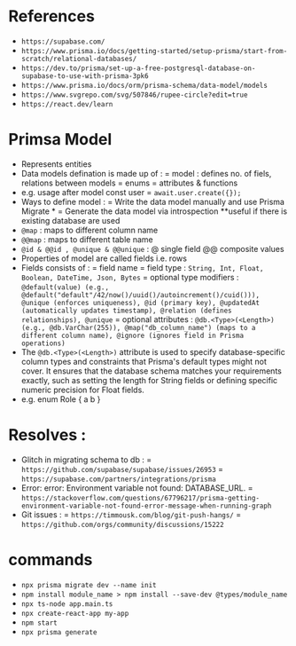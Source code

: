 # References
- `https://supabase.com/`
- `https://www.prisma.io/docs/getting-started/setup-prisma/start-from-scratch/relational-databases/`
- `https://dev.to/prisma/set-up-a-free-postgresql-database-on-supabase-to-use-with-prisma-3pk6`
- `https://www.prisma.io/docs/orm/prisma-schema/data-model/models`
- `https://www.svgrepo.com/svg/507846/rupee-circle?edit=true`
- `https://react.dev/learn`

# Primsa Model
- Represents entities 
- Data models defination is made up of :
    = model : defines no. of fiels, relations between models
    = enums 
    = attributes & functions
- e.g. usage after model const user = `await.user.create({});`
- Ways to define model : 
    = Write the data model manually and use Prisma Migrate *
    = Generate the data model via introspection **useful if there is existing database are used
- `@map` : maps to different column name 
- `@@map` : maps to different table name
- `@id & @@id , @unique & @@unique` : @ single field @@ composite values
- Properties of model are called fields i.e. rows 
- Fields consists of :
    = field name
    = field type : `String, Int, Float, Boolean, DateTime, Json, Bytes`
    = optional type modifiers : `@default(value) (e.g., @default("default"/42/now()/uuid()/autoincrement()/cuid())), @unique (enforces uniqueness), @id (primary key), @updatedAt (automatically updates timestamp), @relation (defines relationships), @unique`
    = optional attributes : `@db.<Type>(<Length>) (e.g., @db.VarChar(255)), @map("db_column_name") (maps to a different column name), @ignore (ignores field in Prisma operations)`
- The `@db.<Type>(<Length>)` attribute is used to specify database-specific column types and constraints that Prisma's default types might not cover. It ensures that the database schema matches your requirements exactly, such as setting the length for String fields or defining specific numeric precision for Float fields.
- e.g. enum Role { a b }

# Resolves :
- Glitch in migrating schema to db :
    = `https://github.com/supabase/supabase/issues/26953`
    = `https://supabase.com/partners/integrations/prisma`
- Error: error: Environment variable not found: DATABASE_URL.
    = `https://stackoverflow.com/questions/67796217/prisma-getting-environment-variable-not-found-error-message-when-running-graph`
- Git issues :
    = `https://timmousk.com/blog/git-push-hangs/`
    = `https://github.com/orgs/community/discussions/15222`

# commands
- `npx prisma migrate dev --name init`
- `npm install module_name > npm install --save-dev @types/module_name`
- `npx ts-node app.main.ts`
- `npx create-react-app my-app`
- `npm start`
- `npx prisma generate`
